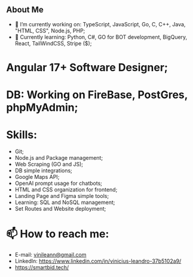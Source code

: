 ## About Me
- 🔭 I’m currently working on: TypeScript, JavaScript, Go, C, C++, Java, "HTML, CSS", Node.js, PHP;
- 🌱 Currently learning: Python, C#, GO for BOT development, BigQuery, React, TailWindCSS, Stripe ($);
# Angular 17+ Software Designer;
# DB: Working on FireBase, PostGres, phpMyAdmin;
# Skills:
- Git;
- Node.js and Package management;
- Web Scraping (GO and JS);
- DB simple integrations;
- Google Maps API;
- OpenAI prompt usage for chatbots;
- HTML and CSS organization for frontend;
- Landing Page and Figma simple tools;
- Learning: SQL and NoSQL management;
- Set Routes and Website deployment;
# 📫 How to reach me:
- E-mail: vinileann@gmail.com
- LinkedIn: https://www.linkedin.com/in/vinicius-leandro-37b5102a9/
- https://smartbid.tech/
